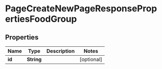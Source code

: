 

# PageCreateNewPageResponsePropertiesFoodGroup


## Properties

| Name | Type | Description | Notes |
|------------ | ------------- | ------------- | -------------|
|**id** | **String** |  |  [optional] |



